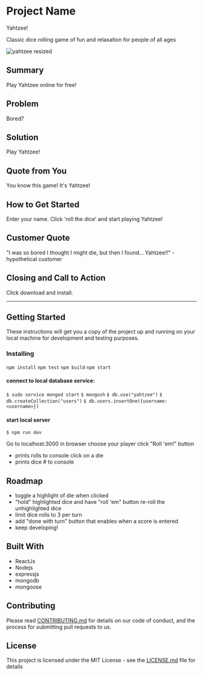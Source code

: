 # Project Name #
Yahtzee!

Classic dice rolling game of fun and relaxation for people of all ages

![yahtzee resized](https://user-images.githubusercontent.com/41316262/235382730-619c9eb1-5430-4e8b-bb3a-45abc55a9890.png)

## Summary ##
Play Yahtzee online for free!

## Problem ##
Bored?

## Solution ##
Play Yahtzee!

## Quote from You ##
You know this game! It's Yahtzee!

## How to Get Started ##
Enter your name. Click 'roll the dice' and start playing Yahtzee!

## Customer Quote ##
"I was so bored I thought I might die, but then I found...  Yahtzee!!" -hypothetical customer

## Closing and Call to Action ##
Click download and install.


---

## Getting Started

These instructions will get you a copy of the project up and running on your local machine for development and testing purposes. 


### Installing

`npm install`
`npm test`
`npm build`
`npm start`

#### connect to local database service:

`$ sudo service mongod start`
`$ mongosh`
`$ db.use("yahtzee")`
`$ db.createCollection("users")`
`$ db.users.insertOne({username: <username>})`

#### start local server
`$ npm run dev`

Go to localhost:3000 in browser
choose your player
click "Roll 'em!" button
 - prints rolls to console
click on a die
 - prints dice # to console

## Roadmap
 - toggle a highlight of die when clicked
 - "hold" highlighted dice and have "roll 'em" button re-roll the unhighlighted dice
 - limit dice rolls to 3 per turn
 - add "done with turn" button that enables when a score is entered
 - keep developing!


## Built With
 - ReactJs
 - Nodejs
 - expressjs
 - mongodb
 - mongoose

## Contributing

Please read [CONTRIBUTING.md](https://gist.github.com/PurpleBooth/b24679402957c63ec426) for details on our code of conduct, and the process for submitting pull requests to us.

## License

This project is licensed under the MIT License - see the [LICENSE.md](LICENSE.md) file for details

